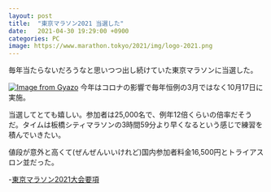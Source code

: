 ```yaml
---
layout: post
title:  "東京マラソン2021 当選した"
date:   2021-04-30 19:29:00 +0900
categories: PC
image: https://www.marathon.tokyo/2021/img/logo-2021.png
---
```

毎年当たらないだろうなと思いつつ出し続けていた東京マラソンに当選した。

[![Image from Gyazo](https://i.gyazo.com/f715ba91ddca7a4fc71a543d9b97cfe1.png)](https://gyazo.com/f715ba91ddca7a4fc71a543d9b97cfe1)
今年はコロナの影響で毎年恒例の3月ではなく10月17日に実施。


当選してとても嬉しい。参加者は25,000名で、例年12倍くらいの倍率だそうだ。タイムは板橋シティマラソンの3時間59分より早くなるという感じで練習を積んでいきたい。


値段が意外と高くて(ぜんぜんいいけれど)国内参加者料金16,500円とトライアスロン並だった。

-[東京マラソン2021大会要項](https://www.marathon.tokyo/2021/about/outline/)